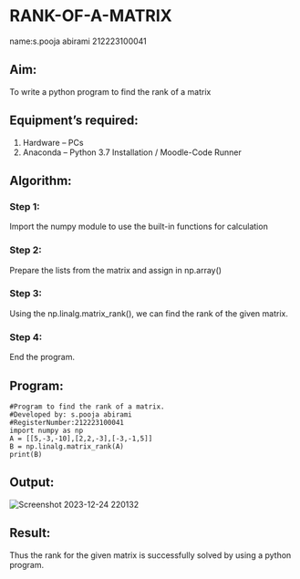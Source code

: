 # RANK-OF-A-MATRIX
name:s.pooja abirami 
212223100041
## Aim:
To write a python program to find the rank of a matrix
## Equipment’s required:
1. 	Hardware – PCs
2. 	Anaconda – Python 3.7 Installation / Moodle-Code Runner
## Algorithm:
### Step 1: 
Import the numpy module to use the built-in functions for calculation
### Step 2: 
Prepare the lists from the matrix and assign in np.array()
### Step 3: 
Using the np.linalg.matrix_rank(), we can find the rank of the given matrix.
### Step 4: 
End the program.
## Program:
```
#Program to find the rank of a matrix.
#Developed by: s.pooja abirami
#RegisterNumber:212223100041
import numpy as np
A = [[5,-3,-10],[2,2,-3],[-3,-1,5]]
B = np.linalg.matrix_rank(A)
print(B)
```
## Output:
![Screenshot 2023-12-24 220132](https://github.com/gauthamkrishna7/RANK-OF-A-MATRIX/assets/141175025/49ecf353-e6a9-4f77-969f-73ad37cfdf9c)

## Result:
Thus the rank for the given matrix is successfully solved by  using a python program.

